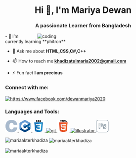 

<h1 align="center">Hi 👋, I'm Mariya Dewan</h1>
<h3 align="center">A passionate Learner from Bangladesh</h3>

<img align="right" alt="coding" width="400" src="https://encrypted-tbn0.gstatic.com/images?q=tbn:ANd9GcQPjeKg6m_g2Ntpf4QgwAo0iyRMqI41H8g25A&s">
- 🌱 I’m currently learning **phitron**

- 💬 Ask me about **HTML,CSS,C#,C++**

- 📫 How to reach me **khadizatulmaria2002@gmail.com**

- ⚡ Fun fact **I am precious**

<h3 align="left">Connect with me:</h3>
<p align="left">
<a href="https://fb.com/https://www.facebook.com/dewanmariya2020" target="blank"><img align="center" src="https://raw.githubusercontent.com/rahuldkjain/github-profile-readme-generator/master/src/images/icons/Social/facebook.svg" alt="https://www.facebook.com/dewanmariya2020" height="30" width="40" /></a>
</p>

<h3 align="left">Languages and Tools:</h3>
<p align="left"> <a href="https://www.cprogramming.com/" target="_blank" rel="noreferrer"> <img src="https://raw.githubusercontent.com/devicons/devicon/master/icons/c/c-original.svg" alt="c" width="40" height="40"/> </a> <a href="https://www.w3schools.com/cpp/" target="_blank" rel="noreferrer"> <img src="https://raw.githubusercontent.com/devicons/devicon/master/icons/cplusplus/cplusplus-original.svg" alt="cplusplus" width="40" height="40"/> </a> <a href="https://www.w3schools.com/css/" target="_blank" rel="noreferrer"> <img src="https://raw.githubusercontent.com/devicons/devicon/master/icons/css3/css3-original-wordmark.svg" alt="css3" width="40" height="40"/> </a> <a href="https://git-scm.com/" target="_blank" rel="noreferrer"> <img src="https://www.vectorlogo.zone/logos/git-scm/git-scm-icon.svg" alt="git" width="40" height="40"/> </a> <a href="https://www.w3.org/html/" target="_blank" rel="noreferrer"> <img src="https://raw.githubusercontent.com/devicons/devicon/master/icons/html5/html5-original-wordmark.svg" alt="html5" width="40" height="40"/> </a> <a href="https://www.adobe.com/in/products/illustrator.html" target="_blank" rel="noreferrer"> <img src="https://www.vectorlogo.zone/logos/adobe_illustrator/adobe_illustrator-icon.svg" alt="illustrator" width="40" height="40"/> </a> <a href="https://www.photoshop.com/en" target="_blank" rel="noreferrer"> <img src="https://raw.githubusercontent.com/devicons/devicon/master/icons/photoshop/photoshop-line.svg" alt="photoshop" width="40" height="40"/> </a> </p>

<p><img align="left" src="https://github-readme-stats.vercel.app/api/top-langs?username=mariaakterkhadiza&show_icons=true&locale=en&layout=compact" alt="mariaakterkhadiza" /></p>

<p>&nbsp;<img align="center" src="https://github-readme-stats.vercel.app/api?username=mariaakterkhadiza&show_icons=true&locale=en" alt="mariaakterkhadiza" /></p>

<p><img align="center" src="https://github-readme-streak-stats.herokuapp.com/?user=mariaakterkhadiza&" alt="mariaakterkhadiza" /></p>
